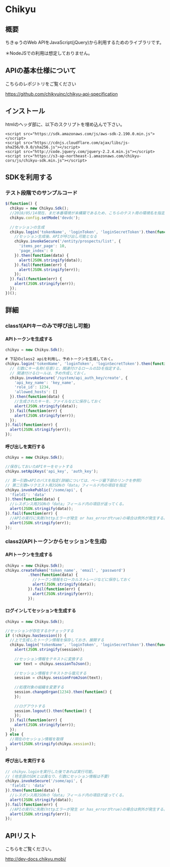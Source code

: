 # Chikyu
## 概要
ちきゅうのWeb APIをJavaScript(jQuery)から利用するためのライブラリです。

＊NodeJSでの利用は想定しておりません。

## APIの基本仕様について
こちらのレポジトリをご覧ください

https://github.com/chikyuinc/chikyu-api-specification

## インストール
htmlのヘッダ部に、以下のスクリプトを埋め込んで下さい。

```
<script src="https://sdk.amazonaws.com/js/aws-sdk-2.190.0.min.js"></script>
<script src="https://cdnjs.cloudflare.com/ajax/libs/js-sha256/0.9.0/sha256.js"></script>
<script src="http://code.jquery.com/jquery-2.2.4.min.js"></script>
<script src="https://s3-ap-northeast-1.amazonaws.com/chikyu-cors/js/chikyu-sdk.min.js"></script>
```

## SDKを利用する
### テスト段階でのサンプルコード
```test.js
$(function() {
  chikyu = new Chikyu.Sdk();
  //2018/05/14現在、まだ本番環境が未構築であるため、こちらのテスト用の環境名を指定して下さい。
  chikyu.config.setMode('devdc');
  
  //セッションの生成
  chikyu.login('tokenName', 'loginToken', 'loginSecretToken').then(function(data) {
    //セッション生成後、APIが呼び出し可能となる
    chikyu.invokeSecure('/entity/prospects/list', {
      'items_per_page': 10,
      'page_index': 0
    }).then(function(data) {
      alert(JSON.stringify(data));
    }).fail(function(err) {
      alert(JSON.stringify(err));
    });
  }).fail(function(err) {
    alert(JSON.stringify(err));
  });
})();
```

## 詳細
### class1(APIキーのみで呼び出し可能)
#### APIトークンを生成する
```token.js
chikyu = new Chikyu.Sdk();

# 下記のclass2 apiを利用し、予めトークンを生成しておく。
chikyu.login('tokenName', 'loginToken', 'loginSecretToken').then(function(data) {
  // 引数にキー名称(任意)と、関連付けるロールのIDを指定する。
  // 関連付けるロールは、予め作成しておく。
  chikyu.invokeSecure('/system/api_auth_key/create', {
    'api_key_name': 'key_name',
    'role_id': 1234,
    'allowed_hosts': []
  }).then(function(data) {
    //生成されたキーを、ファイルなどに保存しておく
    alert(JSON.stringify(data));
  }).fail(function(err) {
    alert(JSON.stringify(err));
  });
}).fail(function(err) {
  alert(JSON.stringify(err));
});
```

#### 呼び出しを実行する
```invoke_public.js
chikyu = new Chikyu.Sdk();

//保存しておいたAPIキーをセットする
chikyu.setApiKeys('api_key', 'auth_key');

// 第一引数=APIのパスを指定(詳細については、ページ最下部のリンクを参照)
// 第二引数=リクエスト用JSONの「data」フィールド内の項目を指定
chikyu.invokePublic('/some/api', {
  'field1': 'data'
}).then(function(data) {
  //レスポンス用JSONの「data」フィールド内の項目が返ってくる。
  alert(JSON.stringify(data));
}).fail(function(err) {
  //APIの実行に失敗(httpエラーが発生 or has_errorがtrue)の場合は例外が発生する。
  alert(JSON.stringify(err));
});
```

### class2(APIトークンからセッションを生成)
#### APIトークンを生成する
```create_token.js
chikyu = new Chikyu.Sdk();
chikyu.createToken('token_name', 'email', 'password')
          .then(function(data) {
            //トークン情報をローカルストレージなどに保存しておく
            alert(JSON.stringify(data));
          }).fail(function(err) {
            alert(JSON.stringify(err));
          });
```

#### ログインしてセッションを生成する
```create_session.js
chikyu = new Chikyu.Sdk();

//セッションが存在するかチェックする
if (!chikyu.hasSession()) {
  //上で生成したトークン情報を保存しておき、展開する
  chikyu.login('tokenName', 'loginToken', 'loginSecretToken').then(function(session) {
    alert(JSON.stringify(session));
    
    //セッション情報をテキストに変換する
    var text = chikyu.sessionToJson();
    
    //セッション情報をテキストから復元する
    session = chikyu.sessionFromJson(text);
    
    //処理対象の組織を変更する
    session.changeOrgan(1234).then(function() {
    });
    
    //ログアウトする
    session.logout().then(function() {
    });
  }).fail(function(err) {
    alert(JSON.stringify(err));
  });
} else {
  //現在のセッション情報を取得
  alert(JSON.stringify(chikyu.session));
}
```


#### 呼び出しを実行する
```invoke_secure.js
// chikyu.loginを実行した後であれば実行可能。
// (他言語のSDKとは異なり、引数にセッション情報は不要)
chikyu.invokeSecure('/some/api', {
  'field1': 'data'
}).then(function(data) {
  //レスポンス用JSONの「data」フィールド内の項目が返ってくる。
  alert(JSON.stringify(data));
}).fail(function(err) {
  //APIの実行に失敗(httpエラーが発生 or has_errorがtrue)の場合は例外が発生する。
  alert(JSON.stringify(err));
});
```


## APIリスト
こちらをご覧ください。

http://dev-docs.chikyu.mobi/

